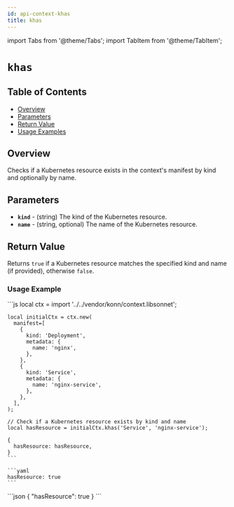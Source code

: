 ```yaml
---
id: api-context-khas
title: khas
---
```


import Tabs from '@theme/Tabs';
import TabItem from '@theme/TabItem';

# `khas`

## Table of Contents
- [Overview](#overview)
- [Parameters](#parameters)
- [Return Value](#return-value)
- [Usage Examples](#usage-examples)

## Overview
Checks if a Kubernetes resource exists in the context's manifest by kind and optionally by name.

## Parameters
- **`kind`** - (string) The kind of the Kubernetes resource.
- **`name`** - (string, optional) The name of the Kubernetes resource.

## Return Value
Returns `true` if a Kubernetes resource matches the specified kind and name (if provided), otherwise `false`.

### Usage Example


<Tabs>
    <TabItem value="jsonnet" label="Jsonnet" default>
    ```js
    local ctx = import '../../vendor/konn/context.libsonnet';

    local initialCtx = ctx.new(
      manifest=[
        {
          kind: 'Deployment',
          metadata: {
            name: 'nginx',
          },
        },
        {
          kind: 'Service',
          metadata: {
            name: 'nginx-service',
          },
        },
      ],
    );

    // Check if a Kubernetes resource exists by kind and name
    local hasResource = initialCtx.khas('Service', 'nginx-service');

    {
      hasResource: hasResource,
    }
    ```
  </TabItem>
  <TabItem value="yaml" label="YAML Output">

    ```yaml
    hasResource: true
    ```
  </TabItem>
  <TabItem value="json" label="JSON Output">
    ```json
    {
      "hasResource": true
    }
    ```  
    </TabItem>
</Tabs>